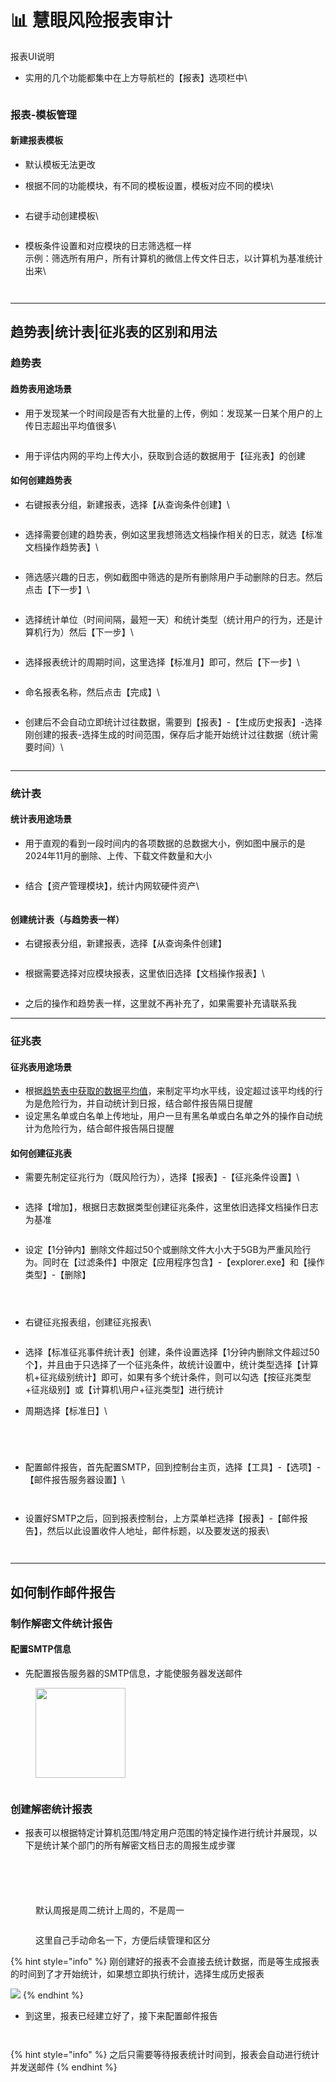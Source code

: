 # 📊 慧眼风险报表审计

报表UI说明

*   实用的几个功能都集中在上方导航栏的【报表】选项栏中\


    <figure><img src="../../.gitbook/assets/image (20).png" alt=""><figcaption></figcaption></figure>

### 报表-模板管理

#### 新建报表模板

* 默认模板无法更改
*   根据不同的功能模块，有不同的模板设置，模板对应不同的模块\


    <figure><img src="../../.gitbook/assets/image (21).png" alt=""><figcaption></figcaption></figure>
*   右键手动创建模板\


    <figure><img src="../../.gitbook/assets/image (22).png" alt=""><figcaption></figcaption></figure>
*   模板条件设置和对应模块的日志筛选框一样\
    示例：筛选所有用户，所有计算机的微信上传文件日志，以计算机为基准统计出来\


    <figure><img src="../../.gitbook/assets/image (23).png" alt=""><figcaption></figcaption></figure>

    <figure><img src="../../.gitbook/assets/image (25).png" alt=""><figcaption></figcaption></figure>

***





## 趋势表|统计表|征兆表的区别和用法

### 趋势表

#### 趋势表用途场景

*   用于发现某一个时间段是否有大批量的上传，例如：发现某一日某个用户的上传日志超出平均值很多\


    <figure><img src="../../.gitbook/assets/image (7).png" alt=""><figcaption></figcaption></figure>
* 用于评估内网的平均上传大小，获取到合适的数据用于【征兆表】的创建

#### 如何创建趋势表

*   右键报表分组，新建报表，选择【从查询条件创建】\


    <figure><img src="../../.gitbook/assets/image (1) (1) (1) (1) (1) (1) (1).png" alt=""><figcaption></figcaption></figure>
*   选择需要创建的趋势表，例如这里我想筛选文档操作相关的日志，就选【标准文档操作趋势表】\


    <figure><img src="../../.gitbook/assets/image (9).png" alt=""><figcaption></figcaption></figure>
*   筛选感兴趣的日志，例如截图中筛选的是所有删除用户手动删除的日志。然后点击【下一步】\


    <figure><img src="../../.gitbook/assets/image (2) (1) (1) (1).png" alt=""><figcaption></figcaption></figure>
*   选择统计单位（时间间隔，最短一天）和统计类型（统计用户的行为，还是计算机行为）然后【下一步】\


    <figure><img src="../../.gitbook/assets/image (3) (1) (1).png" alt=""><figcaption></figcaption></figure>
*   选择报表统计的周期时间，这里选择【标准月】即可，然后【下一步】\


    <figure><img src="../../.gitbook/assets/image (4) (1) (1).png" alt=""><figcaption></figcaption></figure>
*   命名报表名称，然后点击【完成】\


    <figure><img src="../../.gitbook/assets/image (5) (1).png" alt=""><figcaption></figcaption></figure>
*   创建后不会自动立即统计过往数据，需要到【报表】-【生成历史报表】-选择刚创建的报表-选择生成的时间范围，保存后才能开始统计过往数据（统计需要时间）\


    <figure><img src="../../.gitbook/assets/image (6) (1).png" alt=""><figcaption></figcaption></figure>

***



### 统计表

#### 统计表用途场景

*   用于直观的看到一段时间内的各项数据的总数据大小，例如图中展示的是2024年11月的删除、上传、下载文件数量和大小

    <figure><img src="../../.gitbook/assets/image (7) (1).png" alt=""><figcaption></figcaption></figure>
*   结合【资产管理模块】，统计内网软硬件资产\


    <figure><img src="../../.gitbook/assets/image (8).png" alt=""><figcaption></figcaption></figure>

#### 创建统计表（与趋势表一样）

*   右键报表分组，新建报表，选择【从查询条件创建】

    <figure><img src="../../.gitbook/assets/image (10).png" alt=""><figcaption></figcaption></figure>
*   根据需要选择对应模块报表，这里依旧选择【文档操作报表】\


    <figure><img src="../../.gitbook/assets/image (11).png" alt=""><figcaption></figcaption></figure>
* 之后的操作和趋势表一样，这里就不再补充了，如果需要补充请联系我

***

### 征兆表

#### 征兆表用途场景

* 根据[趋势表中获取的数据平均值](hui-yan-feng-xian-bao-biao-shen-ji.md#qu-shi-biao-yong-tu-chang-jing)，来制定平均水平线，设定超过该平均线的行为是危险行为，并自动统计到日报，结合邮件报告隔日提醒
* 设定黑名单或白名单上传地址，用户一旦有黑名单或白名单之外的操作自动统计为危险行为，结合邮件报告隔日提醒

#### 如何创建征兆表

*   需要先制定征兆行为（既风险行为），选择【报表】-【征兆条件设置】\


    <figure><img src="../../.gitbook/assets/image (26).png" alt=""><figcaption></figcaption></figure>
*   选择【增加】，根据日志数据类型创建征兆条件，这里依旧选择文档操作日志为基准

    <figure><img src="../../.gitbook/assets/image (29).png" alt=""><figcaption></figcaption></figure>
*   设定【1分钟内】删除文件超过50个或删除文件大小大于5GB为严重风险行为。同时在【过滤条件】中限定【应用程序包含】-【explorer.exe】和【操作类型】-【删除】

    <figure><img src="../../.gitbook/assets/image (30).png" alt=""><figcaption></figcaption></figure>

    <figure><img src="../../.gitbook/assets/image (33).png" alt=""><figcaption></figcaption></figure>

    <figure><img src="../../.gitbook/assets/image (34).png" alt=""><figcaption></figcaption></figure>
*   右键征兆报表组，创建征兆报表\


    <figure><img src="../../.gitbook/assets/image (35).png" alt=""><figcaption></figcaption></figure>
* 选择【标准征兆事件统计表】创建，条件设置选择【1分钟内删除文件超过50个】，并且由于只选择了一个征兆条件，故统计设置中，统计类型选择【计算机+征兆级别统计】即可，如果有多个统计条件，则可以勾选【按征兆类型+征兆级别】或【计算机\用户+征兆类型】进行统计
*   周期选择【标准日】\


    <figure><img src="../../.gitbook/assets/image (36).png" alt=""><figcaption></figcaption></figure>

    <figure><img src="../../.gitbook/assets/image (37).png" alt=""><figcaption></figcaption></figure>

    <figure><img src="../../.gitbook/assets/image (39).png" alt=""><figcaption></figcaption></figure>

    <figure><img src="../../.gitbook/assets/image (40).png" alt=""><figcaption></figcaption></figure>
*   配置邮件报告，首先配置SMTP，回到控制台主页，选择【工具】-【选项】-【邮件报告服务器设置】\


    <figure><img src="../../.gitbook/assets/image (1) (1) (1) (1) (1).png" alt=""><figcaption></figcaption></figure>

    <figure><img src="../../.gitbook/assets/image (2) (1) (1).png" alt=""><figcaption></figcaption></figure>
*   设置好SMTP之后，回到报表控制台，上方菜单栏选择【报表】-【邮件报告】，然后以此设置收件人地址，邮件标题，以及要发送的报表\


    <figure><img src="../../.gitbook/assets/image (3) (1).png" alt=""><figcaption></figcaption></figure>

    <figure><img src="../../.gitbook/assets/image (4) (1).png" alt=""><figcaption></figcaption></figure>

***





## 如何制作邮件报告

### 制作解密文件统计报告

#### 配置SMTP信息

* 先配置报告服务器的SMTP信息，才能使服务器发送邮件

<div align="left"><figure><img src="../../.gitbook/assets/image (41) (1).png" alt="" width="144"><figcaption></figcaption></figure></div>

<figure><img src="../../.gitbook/assets/image (42).png" alt=""><figcaption></figcaption></figure>

### 创建解密统计报表

* 报表可以根据特定计算机范围/特定用户范围的特定操作进行统计并展现，以下是统计某个部门的所有解密文档日志的周报生成步骤

<figure><img src="../../.gitbook/assets/image (43).png" alt=""><figcaption></figcaption></figure>

<figure><img src="../../.gitbook/assets/image (44).png" alt=""><figcaption></figcaption></figure>

<figure><img src="../../.gitbook/assets/image (46).png" alt=""><figcaption></figcaption></figure>

<figure><img src="../../.gitbook/assets/image (47).png" alt=""><figcaption></figcaption></figure>

<figure><img src="../../.gitbook/assets/image (48).png" alt=""><figcaption><p>默认周报是周二统计上周的，不是周一</p></figcaption></figure>

<figure><img src="../../.gitbook/assets/image (49).png" alt=""><figcaption><p>这里自己手动命名一下，方便后续管理和区分</p></figcaption></figure>

{% hint style="info" %}
刚创建好的报表不会直接去统计数据，而是等生成报表的时间到了才开始统计，如果想立即执行统计，选择生成历史报表

<img src="../../.gitbook/assets/image (50).png" alt="" data-size="original">![](<../../.gitbook/assets/image (54).png>)
{% endhint %}





* 到这里，报表已经建立好了，接下来配置邮件报告

<figure><img src="../../.gitbook/assets/image (52).png" alt=""><figcaption></figcaption></figure>

<figure><img src="../../.gitbook/assets/image (53).png" alt=""><figcaption></figcaption></figure>

{% hint style="info" %}
之后只需要等待报表统计时间到，报表会自动进行统计并发送邮件
{% endhint %}
